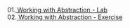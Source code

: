 01.<a href="https://github.com/HristoShabanakov/CSharp-ADVANCED-January2019/tree/master/C%23%20OOP/01.Working%20with%20Abstraction%20-%20Lab"> Working with Abstraction - Lab </a><br>
02.<a href="https://github.com/HristoShabanakov/CSharp-ADVANCED-January2019/tree/master/C%23%20OOP/02.Working%20with%20Abstraction%20-%20Exercise"> Working with Abstraction - Exercise </a><br>
